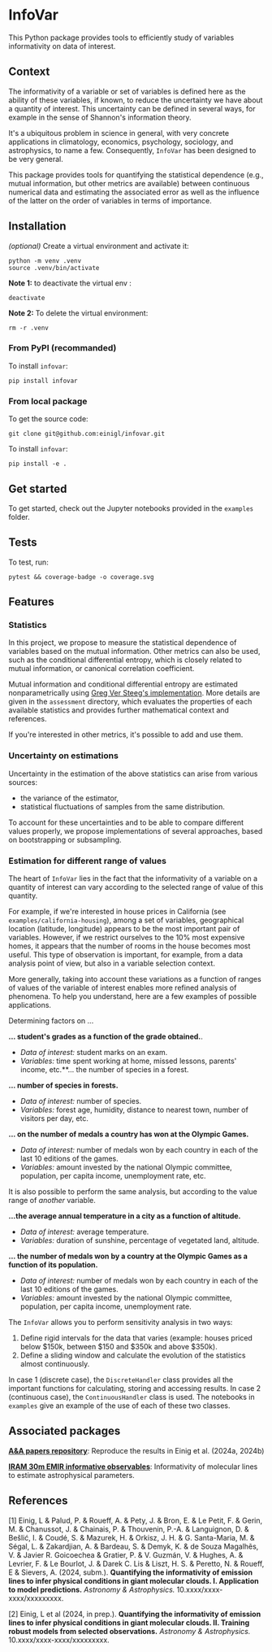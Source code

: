 # InfoVar

This Python package provides tools to efficiently study of variables informativity on data of interest.


## Context

The informativity of a variable or set of variables is defined here as the ability of these variables, if known, to reduce the uncertainty we have about a quantity of interest. This uncertainty can be defined in several ways, for example in the sense of Shannon's information theory.

It's a ubiquitous problem in science in general, with very concrete applications in climatology, economics, psychology, sociology, and astrophysics, to name a few. Consequently, `InfoVar` has been designed to be very general.

This package provides tools for quantifying the statistical dependence (e.g., mutual information, but other metrics are available) between continuous numerical data and estimating the associated error as well as the influence of the latter on the order of variables in terms of importance.

## Installation

*(optional)* Create a virtual environment and activate it:

```shell
python -m venv .venv
source .venv/bin/activate
```

**Note 1:** to deactivate the virtual env :

```shell
deactivate
```

**Note 2:** To delete the virtual environment:

```shell
rm -r .venv
```

### From PyPI (recommanded)

To install `infovar`:

```shell
pip install infovar
```

### From local package

To get the source code:

```shell
git clone git@github.com:einigl/infovar.git
```

To install `infovar`:

```shell
pip install -e .
```


## Get started

To get started, check out the Jupyter notebooks provided in the `examples` folder.


## Tests

To test, run:

```shell
pytest && coverage-badge -o coverage.svg
```


## Features

### Statistics

In this project, we propose to measure the statistical dependence of variables based on the mutual information. Other metrics can also be used, such as the conditional differential entropy, which is closely related to mutual information, or canonical correlation coefficient.

Mutual information and conditional differential entropy are estimated nonparametrically using [Greg Ver Steeg's implementation](http://www.isi.edu/~gregv/npeet.html). More details are given in the `assessment` directory, which evaluates the properties of each available statistics and provides further mathematical context and references.

If you're interested in other metrics, it's possible to add and use them.

### Uncertainty on estimations

Uncertainty in the estimation of the above statistics can arise from various sources:
- the variance of the estimator,
- statistical fluctuations of samples from the same distribution.

To account for these uncertainties and to be able to compare different values properly, we propose implementations of several approaches, based on bootstrapping or subsampling.

### Estimation for different range of values

The heart of `InfoVar` lies in the fact that the informativity of a variable on a quantity of interest can vary according to the selected range of value of this quantity.

For example, if we're interested in house prices in California (see `examples/california-housing`), among a set of variables, geographical location (latitude, longitude) appears to be the most important pair of variables. However, if we restrict ourselves to the 10% most expensive homes, it appears that the number of rooms in the house becomes most useful. This type of observation is important, for example, from a data analysis point of view, but also in a variable selection context.

More generally, taking into account these variations as a function of ranges of values of the variable of interest enables more refined analysis of phenomena. To help you understand, here are a few examples of possible applications.

Determining factors on ...

**... student's grades as a function of the grade obtained.**.
- *Data of interest:* student marks on an exam.
- *Variables:* time spent working at home, missed lessons, parents' income, etc.**... the number of species in a forest.

**... number of species in forests.**
- *Data of interest:* number of species.
- *Variables:* forest age, humidity, distance to nearest town, number of visitors per day, etc.

**... on the number of medals a country has won at the Olympic Games.**
- *Data of interest:* number of medals won by each country in each of the last 10 editions of the games.
- *Variables:* amount invested by the national Olympic committee, population, per capita income, unemployment rate, etc.

It is also possible to perform the same analysis, but according to the value range of *another* variable.

**...the average annual temperature in a city as a function of altitude.**
- *Data of interest:* average temperature.
- *Variables:* duration of sunshine, percentage of vegetated land, altitude.

**... the number of medals won by a country at the Olympic Games as a function of its population.**
- *Data of interest:* number of medals won by each country in each of the last 10 editions of the games.
- *Variables:* amount invested by the national Olympic committee, population, per capita income, unemployment rate.

The `InfoVar` allows you to perform sensitivity analysis in two ways:
1. Define rigid intervals for the data that varies (example: houses priced below $150k, between $150 and $350k and above $350k).
2. Define a sliding window and calculate the evolution of the statistics almost continuously.

In case 1 (discrete case), the `DiscreteHandler` class provides all the important functions for calculating, storing and accessing results. In case 2 (continuous case), the `ContinuousHandler` class is used. The notebooks in `examples` give an example of the use of each of these two classes.


## Associated packages

[**A&A papers repository**](https://github.com/einigl/informative-obs-paper): Reproduce the results in Einig et al. (2024a, 2024b)

[**IRAM 30m EMIR informative observables**](https://github.com/einigl/iram-30m-emir-obs-info): Informativity of molecular lines to estimate astrophysical parameters.


## References

[1] Einig, L & Palud, P. & Roueff, A. & Pety, J. & Bron, E. & Le Petit, F. & Gerin, M. & Chanussot, J. & Chainais, P. & Thouvenin, P.-A. & Languignon, D. & Bešlić, I. & Coudé, S. & Mazurek, H. & Orkisz, J. H. & G. Santa-Maria, M. & Ségal, L. & Zakardjian, A. & Bardeau, S. & Demyk, K. & de Souza Magalhẽs, V. & Javier R. Goicoechea & Gratier, P. & V. Guzmán, V. & Hughes, A. & Levrier, F. & Le Bourlot, J. & Darek C. Lis & Liszt, H. S. & Peretto, N. & Roueff, E & Sievers, A. (2024, subm.).
**Quantifying the informativity of emission lines to infer physical conditions in giant molecular clouds. I. Application to model predictions.** *Astronomy & Astrophysics.*
10.xxxx/xxxx-xxxx/xxxxxxxxx.

[2] Einig, L et al (2024, in prep.).
**Quantifying the informativity of emission lines to infer physical conditions in giant molecular clouds. II. Training robust models from selected observations.** *Astronomy & Astrophysics.*
10.xxxx/xxxx-xxxx/xxxxxxxxx.
